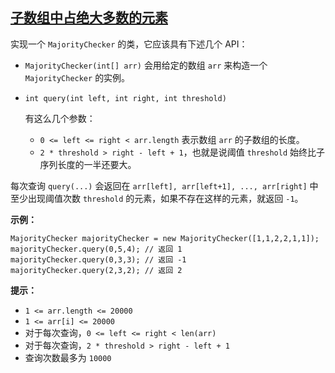 ## [子数组中占绝大多数的元素](https://leetcode-cn.com/problems/online-majority-element-in-subarray/)

实现一个 `MajorityChecker` 的类，它应该具有下述几个 API：

- `MajorityChecker(int[] arr)` 会用给定的数组 `arr` 来构造一个 `MajorityChecker` 的实例。

- ```
  int query(int left, int right, int threshold)
  ```

   有这么几个参数：

  - `0 <= left <= right < arr.length` 表示数组 `arr` 的子数组的长度。
  - `2 * threshold > right - left + 1`，也就是说阈值 `threshold` 始终比子序列长度的一半还要大。

每次查询 `query(...)` 会返回在 `arr[left], arr[left+1], ..., arr[right]` 中至少出现阈值次数 `threshold` 的元素，如果不存在这样的元素，就返回 `-1`。

 

**示例：**

```
MajorityChecker majorityChecker = new MajorityChecker([1,1,2,2,1,1]);
majorityChecker.query(0,5,4); // 返回 1
majorityChecker.query(0,3,3); // 返回 -1
majorityChecker.query(2,3,2); // 返回 2
```

 

**提示：**

- `1 <= arr.length <= 20000`
- `1 <= arr[i] <= 20000`
- 对于每次查询，`0 <= left <= right < len(arr)`
- 对于每次查询，`2 * threshold > right - left + 1`
- 查询次数最多为 `10000`